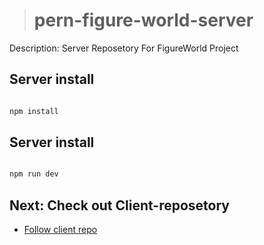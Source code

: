 > # pern-figure-world-server

Description: Server Reposetory For FigureWorld Project

## Server install

```php

npm install

```

## Server install

```php

npm run dev

```

## Next: Check out Client-reposetory

* [Follow client repo](https://github.com/minhtrifit/pern-figure-world-client)
